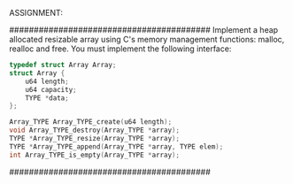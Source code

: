 ASSIGNMENT:

#########################################
Implement a heap allocated resizable array using C's memory management functions:
malloc, realloc and free.
You must implement the following interface:

```c
typedef struct Array Array;
struct Array {
    u64 length;
    u64 capacity;
    TYPE *data;
};

Array_TYPE Array_TYPE_create(u64 length);
void Array_TYPE_destroy(Array_TYPE *array);
TYPE *Array_TYPE_resize(Array_TYPE *array);
TYPE *Array_TYPE_append(Array_TYPE *array, TYPE elem);
int Array_TYPE_is_empty(Array_TYPE *array);
```
#########################################

